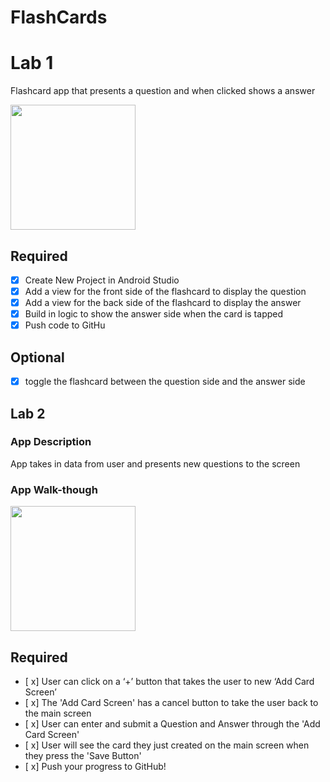# FlashCards
# Lab 1
Flashcard app that presents a question and when clicked shows a answer

<img src="http://g.recordit.co/zDnk7By4F5.gif" width=200><br>


## Required
- [x] Create New Project in Android Studio
- [x] Add a view for the front side of the flashcard to display the question
- [x] Add a view for the back side of the flashcard to display the answer
- [x] Build in logic to show the answer side when the card is tapped
- [x] Push code to GitHu
## Optional
- [x] toggle the flashcard between the question side and the answer side


## Lab 2

### App Description
App takes in data from user and presents new questions to the screen

### App Walk-though
<img src=http://g.recordit.co/neLN8xy3bn.gif width=200><br>


## Required
- [ x] User can click on a ‘+’ button that takes the user to new ‘Add Card Screen’
- [ x] The 'Add Card Screen' has a cancel button to take the user back to the main screen
- [ x] User can enter and submit a Question and Answer through the 'Add Card Screen'
- [ x] User will see the card they just created on the main screen when they press the 'Save Button'
- [ x] Push your progress to GitHub!
